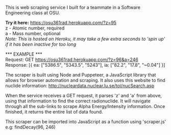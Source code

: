 This is web scraping service I built for a teammate in a Software Engineering class at OSU. 

<b>Try it here:</b> https://osu361rad.herokuapp.com/?z=95 \
z - Atomic number, required \
a - Mass number, optional \
<i>Note: This is hosted on Heroku, it may take a few extra seconds to 'spin up' if it has been inactive for too long</i>


*** EXAMPLE *** \
Request: GET https://osu361rad.herokuapp.com/?z=96&a=246 \
Response: [{ ea: ["5386.5", "5343.5", "5243"], ia: ["82.2", "17.8", "~0.04"] }] 

The scraper is built using Node and Puppeteer, a JavaScript library that allows for browser automation and scraping. It also uses this website to find nuclide information: http://nucleardata.nuclear.lu.se/toi/nucSearch.asp 

When the service receives a GET request, it parses 'z' and 'a' from above, using that information to find the correct radionuclide. It will navigate through all the sub-links to scrape Alpha Energy/Intensity information. Once finished, it returns the entire list of data found.

This scraper can be imported into JavaScript as a function using 'scraper.js' e.g: findDecay(96, 246) 
